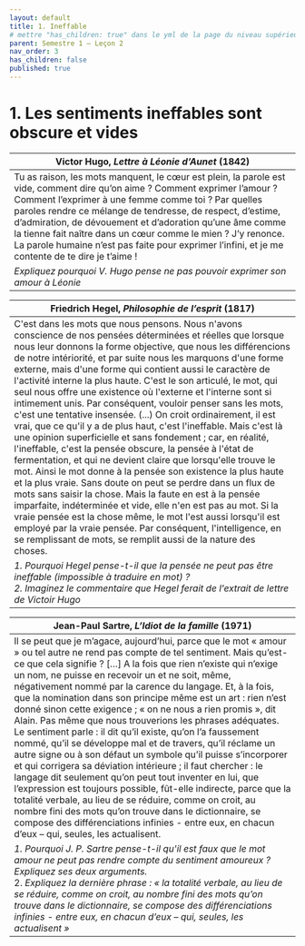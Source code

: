 ```yaml
---
layout: default
title: 1. Ineffable
# mettre "has_children: true" dans le yml de la page du niveau supérieur
parent: Semestre 1 – Leçon 2
nav_order: 3
has_children: false
published: true
---
```

# 1. Les sentiments ineffables sont obscure et vides


| Victor Hugo, *Lettre à Léonie d’Aunet* (1842)                |
| ------------------------------------------------------------ |
| Tu as raison, les mots manquent, le cœur est plein, la parole est vide, comment dire qu’on aime ? Comment exprimer l’amour ? Comment l’exprimer à une femme comme toi ? Par quelles paroles rendre ce mélange de tendresse, de respect, d’estime, d’admiration, de dévouement et d’adoration qu’une âme comme la tienne fait naître dans un cœur comme le mien ? J’y renonce. La parole humaine n’est pas faite pour exprimer l’infini, et je me contente de te dire je t’aime ! |
| *Expliquez pourquoi V. Hugo pense ne pas pouvoir exprimer son amour à Léonie* |

| Friedrich Hegel, *Philosophie de l’esprit* (1817)            |
| ------------------------------------------------------------ |
| C'est dans les mots que nous pensons. Nous n'avons conscience de nos pensées déterminées et réelles que lorsque nous leur donnons la forme objective, que nous les différencions de notre intériorité, et par suite nous les marquons d'une forme externe, mais d'une forme qui contient aussi le caractère de l'activité interne la plus haute. C'est le son articulé, le mot, qui seul nous offre une existence où l'externe et l'interne sont si intimement unis. Par conséquent, vouloir penser sans les mots, c'est une tentative insensée. (...) On croit ordinairement, il est vrai, que ce qu'il y a de plus haut, c'est l'ineffable. Mais c'est là une opinion superficielle et sans fondement ; car, en réalité, l'ineffable, c'est la pensée obscure, la pensée à l'état de fermentation, et qui ne devient claire que lorsqu'elle trouve le mot. Ainsi le mot donne à la pensée son existence la plus haute et la plus vraie. Sans doute on peut se perdre dans un flux de mots sans saisir la chose. Mais la faute en est à la pensée imparfaite, indéterminée et vide, elle n'en est pas au mot. Si la vraie pensée est la chose même, le mot l'est aussi lorsqu'il est employé par la vraie pensée. Par conséquent, l'intelligence, en se remplissant de mots, se remplit aussi de la nature des choses. |
| *1. Pourquoi Hegel pense-t-il que la pensée ne peut pas être ineffable (impossible à traduire en mot) ?*<br />*2.  Imaginez le commentaire que Hegel ferait de l'extrait de lettre de Victoir Hugo* |

| Jean-Paul Sartre, *L’Idiot de la famille* (1971)             |
| ------------------------------------------------------------ |
| Il se peut que je m’agace, aujourd’hui, parce que le mot « amour » ou tel autre ne rend pas compte de tel sentiment. Mais qu’est-ce que cela signifie ? […] A la fois que rien n’existe qui n’exige un nom, ne puisse en recevoir un et ne soit, même, négativement nommé par la carence du langage. Et, à la fois, que la nomination dans son principe même est un art : rien n’est donné sinon cette exigence ; « on ne nous a rien promis », dit Alain. Pas même que nous trouverions les phrases adéquates. Le sentiment parle : il dit qu’il existe, qu’on l’a faussement nommé, qu’il se développe mal et de travers, qu’il réclame un autre signe ou à son défaut un symbole qu’il puisse s’incorporer et qui corrigera sa déviation intérieure ; il faut chercher : le langage dit seulement qu’on peut tout inventer en lui, que l’expression est toujours possible, fût-elle indirecte, parce que la totalité verbale, au lieu de se réduire, comme on croit, au nombre fini des mots qu’on trouve dans le dictionnaire, se compose des différenciations infinies - entre eux, en chacun d’eux – qui, seules, les actualisent. |
| *1. Pourquoi J. P. Sartre pense-t-il qu'il est faux que le mot amour ne peut pas rendre compte du sentiment amoureux ? Expliquez ses deux arguments.*<br />2.  *Expliquez la dernière phrase : « la totalité verbale, au lieu de se réduire, comme on croit, au nombre fini des mots qu’on trouve dans le dictionnaire, se compose des différenciations infinies - entre eux, en chacun d’eux – qui, seules, les actualisent »* |

